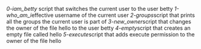 *0-iam_betty* script that switches the current user to the user betty
*1-who_am_i*effective username of the current user
*2-groups*script that prints all the groups the current user is part of
*3-new_owner*script that changes the owner of the file hello to the user betty
*4-empty*script that creates an empty file called hello
*5-execute*script that adds execute permission to the owner of the file hello